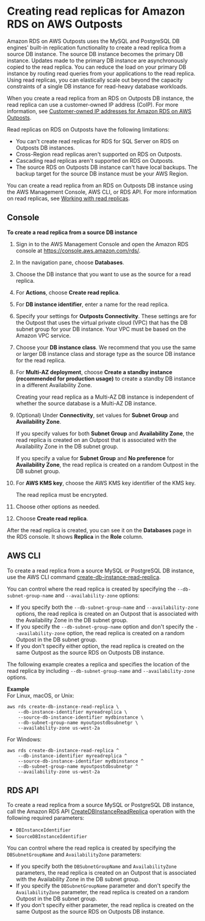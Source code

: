 # Creating read replicas for Amazon RDS on AWS Outposts<a name="rds-on-outposts.rr"></a>

Amazon RDS on AWS Outposts uses the MySQL and PostgreSQL DB engines' built\-in replication functionality to create a read replica from a source DB instance\. The source DB instance becomes the primary DB instance\. Updates made to the primary DB instance are asynchronously copied to the read replica\. You can reduce the load on your primary DB instance by routing read queries from your applications to the read replica\. Using read replicas, you can elastically scale out beyond the capacity constraints of a single DB instance for read\-heavy database workloads\.

When you create a read replica from an RDS on Outposts DB instance, the read replica can use a customer\-owned IP address \(CoIP\)\. For more information, see [Customer\-owned IP addresses for Amazon RDS on AWS Outposts](rds-on-outposts.coip.md)\.

Read replicas on RDS on Outposts have the following limitations:
+ You can't create read replicas for RDS for SQL Server on RDS on Outposts DB instances\.
+ Cross\-Region read replicas aren't supported on RDS on Outposts\.
+ Cascading read replicas aren't supported on RDS on Outposts\.
+ The source RDS on Outposts DB instance can't have local backups\. The backup target for the source DB instance must be your AWS Region\.

You can create a read replica from an RDS on Outposts DB instance using the AWS Management Console, AWS CLI, or RDS API\. For more information on read replicas, see [Working with read replicas](USER_ReadRepl.md)\.

## Console<a name="outposts-rr.Console"></a>

**To create a read replica from a source DB instance**

1. Sign in to the AWS Management Console and open the Amazon RDS console at [https://console\.aws\.amazon\.com/rds/](https://console.aws.amazon.com/rds/)\.

1. In the navigation pane, choose **Databases**\.

1. Choose the DB instance that you want to use as the source for a read replica\.

1. For **Actions**, choose **Create read replica**\. 

1. For **DB instance identifier**, enter a name for the read replica\.

1. Specify your settings for **Outposts Connectivity**\. These settings are for the Outpost that uses the virtual private cloud \(VPC\) that has the DB subnet group for your DB instance\. Your VPC must be based on the Amazon VPC service\.

1. Choose your **DB instance class**\. We recommend that you use the same or larger DB instance class and storage type as the source DB instance for the read replica\.

1. For **Multi\-AZ deployment**, choose **Create a standby instance \(recommended for production usage\)** to create a standby DB instance in a different Availability Zone\.

   Creating your read replica as a Multi\-AZ DB instance is independent of whether the source database is a Multi\-AZ DB instance\.

1. \(Optional\) Under **Connectivity**, set values for **Subnet Group** and **Availability Zone**\.

   If you specify values for both **Subnet Group** and **Availability Zone**, the read replica is created on an Outpost that is associated with the Availability Zone in the DB subnet group\.

   If you specify a value for **Subnet Group** and **No preference** for **Availability Zone**, the read replica is created on a random Outpost in the DB subnet group\.

1. For **AWS KMS key**, choose the AWS KMS key identifier of the KMS key\.

    The read replica must be encrypted\.

1. Choose other options as needed\.

1. Choose **Create read replica**\.

After the read replica is created, you can see it on the **Databases** page in the RDS console\. It shows **Replica** in the **Role** column\.

## AWS CLI<a name="outposts-rr.CLI"></a>

To create a read replica from a source MySQL or PostgreSQL DB instance, use the AWS CLI command [create\-db\-instance\-read\-replica](https://docs.aws.amazon.com/cli/latest/reference/rds/create-db-instance-read-replica.html)\.  

You can control where the read replica is created by specifying the `--db-subnet-group-name` and `--availability-zone` options:
+ If you specify both the `--db-subnet-group-name` and `--availability-zone` options, the read replica is created on an Outpost that is associated with the Availability Zone in the DB subnet group\.
+ If you specify the `--db-subnet-group-name` option and don't specify the `--availability-zone` option, the read replica is created on a random Outpost in the DB subnet group\.
+ If you don't specify either option, the read replica is created on the same Outpost as the source RDS on Outposts DB instance\.

The following example creates a replica and specifies the location of the read replica by including `--db-subnet-group-name` and `--availability-zone` options\.

**Example**  
For Linux, macOS, or Unix:  

```
aws rds create-db-instance-read-replica \
    --db-instance-identifier myreadreplica \
    --source-db-instance-identifier mydbinstance \
    --db-subnet-group-name myoutpostdbsubnetgr \
    --availability-zone us-west-2a
```
For Windows:  

```
aws rds create-db-instance-read-replica ^
    --db-instance-identifier myreadreplica ^
    --source-db-instance-identifier mydbinstance ^
    --db-subnet-group-name myoutpostdbsubnetgr ^
    --availability-zone us-west-2a
```

## RDS API<a name="outposts-rr.API"></a>

To create a read replica from a source MySQL or PostgreSQL DB instance, call the Amazon RDS API [CreateDBInstanceReadReplica](https://docs.aws.amazon.com/AmazonRDS/latest/APIReference/API_CreateDBInstanceReadReplica.html) operation with the following required parameters:
+ `DBInstanceIdentifier`
+ `SourceDBInstanceIdentifier`

You can control where the read replica is created by specifying the `DBSubnetGroupName` and `AvailabilityZone` parameters:
+ If you specify both the `DBSubnetGroupName` and `AvailabilityZone` parameters, the read replica is created on an Outpost that is associated with the Availability Zone in the DB subnet group\.
+ If you specify the `DBSubnetGroupName` parameter and don't specify the `AvailabilityZone` parameter, the read replica is created on a random Outpost in the DB subnet group\.
+ If you don't specify either parameter, the read replica is created on the same Outpost as the source RDS on Outposts DB instance\.